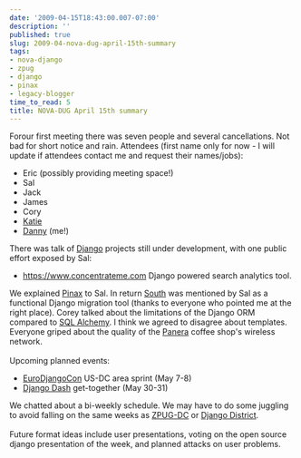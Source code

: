 ```yaml
---
date: '2009-04-15T18:43:00.007-07:00'
description: ''
published: true
slug: 2009-04-nova-dug-april-15th-summary
tags:
- nova-django
- zpug
- django
- pinax
- legacy-blogger
time_to_read: 5
title: NOVA-DUG April 15th summary
---
```


Forour first meeting there was seven people and several cancellations. Not bad for short notice and rain. Attendees (first name only for now - I will update if attendees contact me and request their names/jobs):<br /><ul><li>Eric (possibly providing meeting space!)<br /></li><li>Sal<br /></li><li>Jack</li><li>James</li><li>Cory</li><li><a href="http://elephantangelchild.blogspot.com/">Katie</a><br /></li><li><a href="http://pydanny.blogspot.com/">Danny</a> (me!)</li></ul>There was talk of <a href="http://djangoproject.com/">Django</a> projects still under development, with one public effort exposed by Sal:<br /><ul><li><a href="https://www.concentrateme.com/">https://www.concentrateme.com</a> Django powered search analytics tool.</li></ul>We explained <a href="http://pinaxproject.com/">Pinax</a> to Sal. In return <a href="http://south.aeracode.org/">South</a> was mentioned by Sal as a functional Django migration tool (thanks to everyone who pointed me at the right place). Corey talked about the limitations of the Django ORM compared to <a href="http://www.sqlalchemy.org/">SQL Alchemy</a>. I think we agreed to disagree about templates. Everyone griped about the quality of the <a href="http://www.panerabread.com/">Panera</a> coffee shop's wireless network.<br /><br />Upcoming planned events:<br /><ul><li><a href="http://euro.djangocon.org/">EuroDjangoCon</a> US-DC area sprint (May 7-8)</li><li><a href="http://djangodash.com/">Django Dash</a> get-together (May 30-31)</li></ul>We chatted about a bi-weekly schedule. We may have to do some juggling to avoid falling on the same weeks as <a href="http://www.zpug.org/">ZPUG-DC</a> or <a href="http://groups.google.com/group/django-district">Django District</a>.<br /><br />Future format ideas include user presentations, voting on the open source django presentation of the week, and planned attacks on user problems.